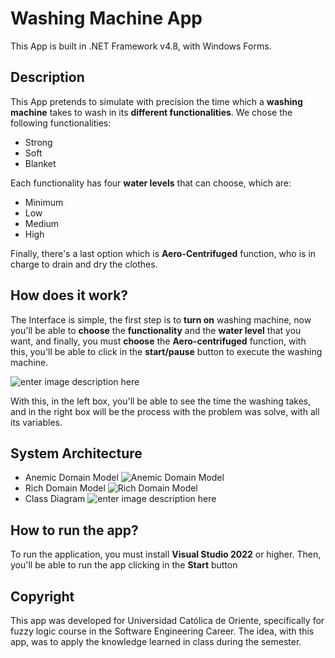# Washing Machine App

This App is built in .NET Framework v4.8, with Windows Forms.

## Description

This App pretends to simulate with precision the time which a **washing machine** takes to wash in its **different functionalities**. We chose the following functionalities:

- Strong
- Soft
- Blanket

Each functionality has four **water levels** that can choose, which are:

- Minimum
- Low
- Medium
- High

Finally, there's a last option which is **Aero-Centrifuged** function, who is in charge to drain and dry the clothes.

## How does it work?

The Interface is simple, the first step is to **turn on** washing machine, now you'll be able to **choose** the **functionality** and the **water level** that you want, and finally, you must **choose** the **Aero-centrifuged** function, with this, you'll be able to click in the **start/pause** button to execute the washing machine.

![enter image description here](https://lh3.googleusercontent.com/drive-viewer/AJc5JmR4YU1rLxhD5OWHUnraNUcOAf7SgsK7UEUvt6d8K5XdsUMHFmp7ACTyq55NdIfGVqgMvgbNBQlP3rYYVcO4JH8geQz2KA=w1366-h625)

With this, in the left box, you'll be able to see the time the washing takes, and in the right box will be the process with the problem was solve, with all its variables.

## System Architecture

- Anemic Domain Model
![Anemic Domain Model](https://lh3.googleusercontent.com/drive-viewer/AJc5JmQUToUxvAMYBY8yX4UffMMt9zTPktpyfCbeDNYGow2LwQsAr80PoGAVOXjmRp0C5h_YBEyunlKUVRqtLFRrQNW_mZ-Ixg=w1365-h624)
- Rich Domain Model
![Rich Domain Model](https://lh3.googleusercontent.com/drive-viewer/AJc5JmQA54fmtEoufNpIJhtJwuZ4oOU8t2CnJg938OVhXFAnAmwCSiPKDdPCqz2mMaojqF7IeS--wjs2rmvFJ1kEqetQWSK2Dw=w1365-h624)
- Class Diagram
![enter image description here](https://lh3.googleusercontent.com/drive-viewer/AJc5JmRO7Ide5g4nv1YACmLH-bvmPydcwa97bSQGETmR9Jr3pcHkmLT4PYbdMpe8eV3lsp8tpEfbyTAe8JJYrUkcIL1xMoGHxw=w1365-h624)

## How to run the app?

To run the application, you must install **Visual Studio 2022** or higher. Then, you'll be able to run the app clicking in the **Start** button

## Copyright

This app was developed for Universidad Católica de Oriente, specifically for fuzzy logic course in the Software Engineering Career. The idea, with this app, was to apply the knowledge learned in class during the semester.